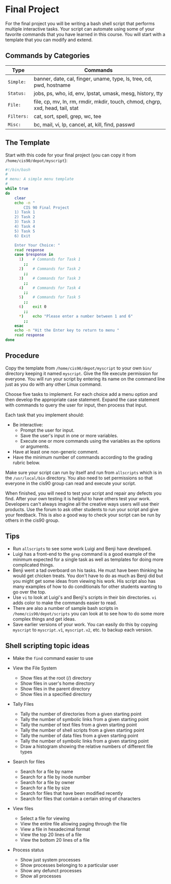 
# Final Project

For the final project you will be writing a bash shell script that performs multiple interactive tasks. Your script can automate using some of your favorite commands that you have learned in this course. You will start with a template that you can modify and extend.

## Commands by Categories

| Type | Commands |
| --- | --- |
| `Simple:` | banner, date, cal, finger, uname, type, ls, tree, cd, pwd, hostname |
| `Status:` | jobs, ps, who, id, env, lpstat, umask, mesg, history, tty |
| `File:` | file, cp, mv, ln, rm, rmdir, mkdir, touch, chmod, chgrp, xxd, head, tail, stat |
| `Filters:` | cat, sort, spell, grep, wc, tee |
| `Misc:` | bc, mail, vi, lp, cancel, at, kill, find, passwd |

## The Template

Start with this code for your final project (you can copy it from `/home/cis90/depot/myscript`):

```bash
#!/bin/bash
#
# menu: A simple menu template
#
while true
do
	clear
	echo -n "
		CIS 90 Final Project
	1) Task 1
	2) Task 2
	3) Task 3
	4) Task 4
	5) Task 5
	6) Exit

	Enter Your Choice: "
	read response
	case $response in
	  1)  	# Commands for Task 1
		;;
	  2)  	# Commands for Task 2
		;;
	  3)  	# Commands for Task 3
		;;
	  4)  	# Commands for Task 4
		;;
	  5)  	# Commands for Task 5
		;;
	  6)	exit 0
		;;
	  *)    echo "Please enter a number between 1 and 6"
		;;
	esac
	echo -n "Hit the Enter key to return to menu "
	read response
done
```

## Procedure

Copy the template from `/home/cis90/depot/myscript` to your own `bin/` directory keeping it named `myscript`. Give the file execute permission for everyone. You will run your script by entering its name on the command line just as you do with any other Linux command.

Choose five tasks to implement. For each choice add a menu option and then develop the appropriate case statement. Expand the case statement with commands to query the user for input, then process that input.

Each task that you implement should:

- Be interactive:
  - Prompt the user for input.
  - Save the user's input in one or more variables.
  - Execute one or more commands using the variables as the options or arguments.
- Have at least one non-generic comment.
- Have the minimum number of commands according to the grading rubric below.

Make sure your script can run by itself and run from `allscripts` which is in the `/usr/local/bin` directory. You also need to set permissions so that everyone in the cis90 group can read and execute your script.

When finished, you will need to test your script and repair any defects you find. After your own testing it is helpful to have others test your work. Developers can't always imagine all the creative ways users will use their products. Use the forum to ask other students to run your script and give your feedback. This is also a good way to check your script can be run by others in the cis90 group.

## Tips 

- Run `allscripts` to see some work Luigi and Benji have developed.
- Luigi has a front-end to the `grep` command is a good example of the minimum expected for a single task as well as templates for doing more complicated things.
- Benji went a tad overboard on his tasks. He must have been thinking he would get chicken treats. You don't have to do as much as Benji did but you might get some ideas from viewing his work. His script also has many examples of how to do conditionals for other students wanting to go over the top.
- Use `vi` to look at Luigi's and Benji's scripts in their bin directories. `vi` adds color to make the commands easier to read.
- There are also a number of sample bash scripts in `/home/cis90/depot/scripts` you can look at to see how to do some more complex things and get ideas.
- Save earlier versions of your work. You can easily do this by copying `myscript` to `myscript.v1`, `myscript.v2`, etc. to backup each version.

## Shell scripting topic ideas

- Make the `find` command easier to use
- View the File System
  - Show files at the root (/) directory
  - Show files in user's home directory
  - Show files in the parent directory
  - Show files in a specified directory

- Tally Files
  - Tally the number of directories from a given starting point
  - Tally the number of symbolic links from a given starting point
  - Tally the number of text files from a given starting point
  - Tally the number of shell scripts from a given starting point
  - Tally the number of data files from a given starting point
  - Tally the number of symbolic links from a given starting point
  - Draw a histogram showing the relative numbers of different file types

- Search for files

  - Search for a file by name
  - Search for a file by inode number
  - Search for a file by owner
  - Search for a file by size
  - Search for files that have been modified recently
  - Search for files that contain a certain string of characters

- View files

  - Select a file for viewing
  - View the entire file allowing paging through the file
  - View a file in hexadecimal format
  - View the top 20 lines of a file
  - View the bottom 20 lines of a file

- Process status

  - Show just system processes
  - Show processes belonging to a particular user
  - Show any defunct processes
  - Show all processes
